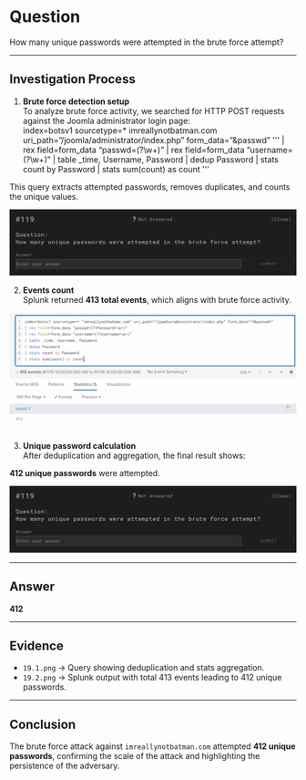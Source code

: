 # Question

How many unique passwords were attempted in the brute force attempt?  

---

## Investigation Process

1. **Brute force detection setup**  
   To analyze brute force activity, we searched for HTTP POST requests against the Joomla administrator login page:  
index=botsv1 sourcetype=* imreallynotbatman.com uri_path=”/joomla/administrator/index.php” form_data=”&passwd”
'''
| rex field=form_data “passwd=(?\w+)”
| rex field=form_data “username=(?\w+)”
| table _time, Username, Password
| dedup Password
| stats count by Password
| stats sum(count) as count
'''

This query extracts attempted passwords, removes duplicates, and counts the unique values.

![Brute force search query](evidence/19.1.png)

2. **Events count**  
Splunk returned **413 total events**, which aligns with brute force activity.

![Events summary](evidence/19.2.png)

3. **Unique password calculation**  
After deduplication and aggregation, the final result shows:  

**412 unique passwords** were attempted.  

![Unique password count](evidence/19.1.png)

---

## Answer

**412**

---

## Evidence

- `19.1.png` → Query showing deduplication and stats aggregation.  
- `19.2.png` → Splunk output with total 413 events leading to 412 unique passwords.

---

## Conclusion

The brute force attack against `imreallynotbatman.com` attempted **412 unique passwords**, confirming the scale of the attack and highlighting the persistence of the adversary.
